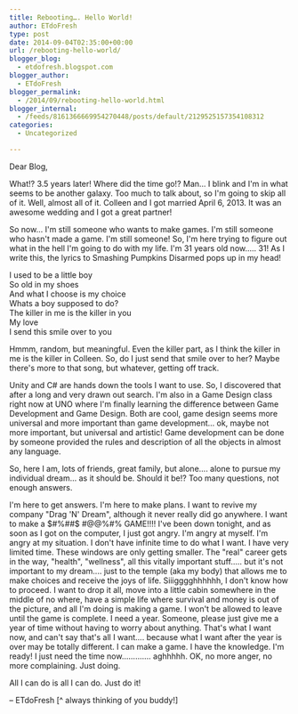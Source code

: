 ```yaml
---
title: Rebooting…. Hello World!
author: ETdoFresh
type: post
date: 2014-09-04T02:35:00+00:00
url: /rebooting-hello-world/
blogger_blog:
  - etdofresh.blogspot.com
blogger_author:
  - ETdoFresh
blogger_permalink:
  - /2014/09/rebooting-hello-world.html
blogger_internal:
  - /feeds/8161366669954270448/posts/default/2129525157354108312
categories:
  - Uncategorized

---
```

Dear Blog,

What!? 3.5 years later! Where did the time go!? Man... I blink and I'm in what seems to be another galaxy. Too much to talk about, so I'm going to skip all of it. Well, almost all of it. Colleen and I got married April 6, 2013. It was an awesome wedding and I got a great partner!

So now... I'm still someone who wants to make games. I'm still someone who hasn't made a game. I'm still someone! So, I'm here trying to figure out what in the hell I'm going to do with my life. I'm 31 years old now..... 31! As I write this, the lyrics to Smashing Pumpkins Disarmed pops up in my head!

I used to be a little boy  
So old in my shoes  
And what I choose is my choice  
Whats a boy supposed to do?  
The killer in me is the killer in you  
My love  
I send this smile over to you

Hmmm, random, but meaningful. Even the killer part, as I think the killer in me is the killer in Colleen. So, do I just send that smile over to her? Maybe there's more to that song, but whatever, getting off track.

Unity and C# are hands down the tools I want to use. So, I discovered that after a long and very drawn out search. I'm also in a Game Design class right now at UNO where I'm finally learning the difference between Game Development and Game Design. Both are cool, game design seems more universal and more important than game development... ok, maybe not more important, but universal and artistic! Game development can be done by someone provided the rules and description of all the objects in almost any language.

So, here I am, lots of friends, great family, but alone.... alone to pursue my individual dream... as it should be. Should it be!? Too many questions, not enough answers.

I'm here to get answers. I'm here to make plans. I want to revive my company "Drag 'N' Dream", although it never really did go anywhere. I want to make a $#%##$ #@$@$%#% GAME!!!! I've been down tonight, and as soon as I got on the computer, I just got angry. I'm angry at myself. I'm angry at my situation. I don't have infinite time to do what I want. I have very limited time. These windows are only getting smaller. The "real" career gets in the way, "health", "wellness", all this vitally important stuff..... but it's not important to my dream.... just to the temple (aka my body) that allows me to make choices and receive the joys of life. Siiigggghhhhhh, I don't know how to proceed. I want to drop it all, move into a little cabin somewhere in the middle of no where, have a simple life where survival and money is out of the picture, and all I'm doing is making a game. I won't be allowed to leave until the game is complete. I need a year. Someone, please just give me a year of time without having to worry about anything. That's what I want now, and can't say that's all I want.... because what I want after the year is over may be totally different. I can make a game. I have the knowledge. I'm ready! I just need the time now............. aghhhhh. OK, no more anger, no more complaining. Just doing.

All I can do is all I can do. Just do it!

– ETdoFresh [^ always thinking of you buddy!]